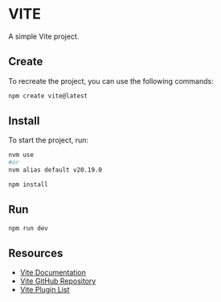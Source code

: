 # VITE

A simple Vite project.

## Create

To recreate the project, you can use the following commands:

```sh
npm create vite@latest
```

## Install

To start the project, run:

```sh
nvm use
#or 
nvm alias default v20.19.0

npm install
```

## Run

```sh
npm run dev
```

## Resources

- [Vite Documentation](https://vitejs.dev/guide/)
- [Vite GitHub Repository](https://github.com/vitejs/vite)
- [Vite Plugin List](https://vitejs.dev/plugins/)
